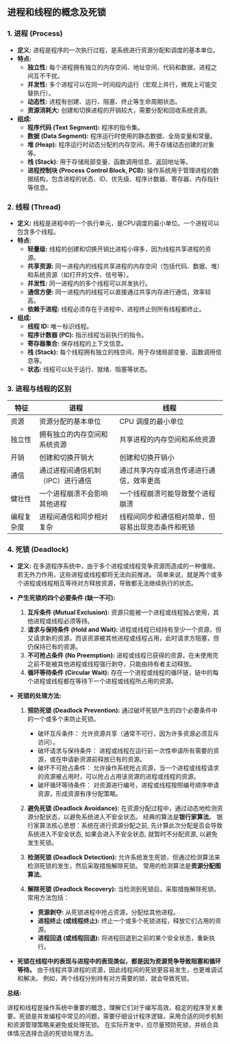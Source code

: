 ## 进程和线程的概念及死锁

### 1. 进程 (Process)

*   **定义:** 进程是程序的一次执行过程，是系统进行资源分配和调度的基本单位。
*   **特点:**
    *   **独立性:** 每个进程拥有独立的内存空间、地址空间、代码和数据，进程之间互不干扰。
    *   **并发性:** 多个进程可以在同一时间段内运行（宏观上并行，微观上可能交替执行）。
    *   **动态性:** 进程有创建、运行、阻塞、终止等生命周期状态。
    *   **资源消耗大:** 创建和切换进程的开销较大，需要分配和回收系统资源。
*   **组成:**
    *   **程序代码 (Text Segment):**  程序的指令集。
    *   **数据 (Data Segment):**  程序运行时使用的静态数据、全局变量和常量。
    *   **堆 (Heap):**  程序运行时动态分配的内存空间，用于存储动态创建的对象等。
    *   **栈 (Stack):**  用于存储局部变量、函数调用信息、返回地址等。
    *   **进程控制块 (Process Control Block, PCB):**  操作系统用于管理进程的数据结构，包含进程的状态、ID、优先级、程序计数器、寄存器、内存指针等信息。

### 2. 线程 (Thread)

*   **定义:** 线程是进程中的一个执行单元，是CPU调度的最小单位。一个进程可以包含多个线程。
*   **特点:**
    *   **轻量级:** 线程的创建和切换开销比进程小得多，因为线程共享进程的资源。
    *   **共享资源:** 同一进程内的线程共享进程的内存空间（包括代码、数据、堆）和系统资源（如打开的文件、信号等）。
    *   **并发性:** 同一进程内的多个线程可以并发执行。
    *   **通信方便:** 同一进程内的线程可以直接通过共享内存进行通信，效率较高。
    *   **依赖于进程:** 线程必须存在于进程中，进程终止则所有线程都终止。
*   **组成:**
    *   **线程 ID:**  唯一标识线程。
    *   **程序计数器 (PC):**  指示线程当前执行的指令。
    *   **寄存器集合:**  保存线程的上下文信息。
    *   **栈 (Stack):**  每个线程拥有独立的栈空间，用于存储局部变量、函数调用信息等。
    *   **状态:**  线程可以处于运行、就绪、阻塞等状态。

### 3. 进程与线程的区别

| 特征     | 进程                               | 线程                                    |
| -------- | ---------------------------------- | --------------------------------------- |
| 资源     | 资源分配的基本单位                       | CPU 调度的最小单位                        |
| 独立性   | 拥有独立的内存空间和系统资源                | 共享进程的内存空间和系统资源                   |
| 开销     | 创建和切换开销大                        | 创建和切换开销小                           |
| 通信     | 通过进程间通信机制（IPC）进行通信            | 通过共享内存或消息传递进行通信，效率更高           |
| 健壮性   | 一个进程崩溃不会影响其他进程                 | 一个线程崩溃可能导致整个进程崩溃                |
| 编程复杂度 | 进程间通信和同步相对复杂                   | 线程间同步和通信相对简单，但容易出现竞态条件和死锁 |

### 4. 死锁 (Deadlock)

*   **定义:**  在多道程序系统中，由于多个进程或线程竞争资源而造成的一种僵局，若无外力作用，这些进程或线程都将无法向前推进。 简单来说，就是两个或多个进程或线程相互等待对方释放资源，导致都无法继续执行的状态。

*   **产生死锁的四个必要条件 (缺一不可):**
    1.  **互斥条件 (Mutual Exclusion):**  资源只能被一个进程或线程独占使用，其他进程或线程必须等待。
    2.  **请求与保持条件 (Hold and Wait):**  进程或线程已经持有至少一个资源，但又请求新的资源，而该资源被其他进程或线程占用，此时请求方阻塞，但仍保持已有的资源。
    3.  **不可抢占条件 (No Preemption):**  进程或线程已获得的资源，在未使用完之前不能被其他进程或线程强行剥夺，只能由持有者主动释放。
    4.  **循环等待条件 (Circular Wait):**  存在一个进程或线程的循环链，链中的每个进程或线程都在等待下一个进程或线程所占用的资源。

*   **死锁的处理方法:**
    1.  **预防死锁 (Deadlock Prevention):** 通过破坏死锁产生的四个必要条件中的一个或多个来防止死锁。
        *   破坏互斥条件： 允许资源共享（通常不可行，因为许多资源必须互斥访问）。
        *   破坏请求与保持条件： 进程或线程在运行前一次性申请所有需要的资源，或在申请新资源前释放已有的资源。
        *   破坏不可抢占条件： 允许操作系统抢占资源，当一个进程或线程请求的资源被占用时，可以抢占占用该资源的进程或线程的资源。
        *   破坏循环等待条件： 对资源进行编号，进程或线程按照编号顺序申请资源，形成资源有序分配策略。

    2.  **避免死锁 (Deadlock Avoidance):**  在资源分配过程中，通过动态地检测资源分配状态，以避免系统进入不安全状态。 经典的算法是**银行家算法**。 银行家算法核心思想：系统在进行资源分配之前, 先计算此次分配是否会导致系统进入不安全状态, 如果会进入不安全状态, 就暂时不分配资源, 以避免发生死锁。

    3.  **检测死锁 (Deadlock Detection):**  允许系统发生死锁，但通过检测算法来检测死锁的发生，然后采取措施解除死锁。 常用的检测算法是**资源分配图算法**。

    4.  **解除死锁 (Deadlock Recovery):**  当检测到死锁后，采取措施解除死锁。 常用方法包括：
        *   **资源剥夺:**  从死锁进程中抢占资源，分配给其他进程。
        *   **进程终止 (或线程终止):**  终止一个或多个死锁进程，释放它们占用的资源。
        *   **进程回退 (或线程回退):**  将进程回退到之前的某个安全状态，重新执行。

*   **死锁在线程中的表现与进程中的表现类似，都是因为资源竞争导致阻塞和循环等待。**  由于线程共享进程的资源，因此线程间的死锁更容易发生，也更难调试和解决。  例如，两个线程分别持有对方需要的锁，就会导致死锁。

**总结:**

进程和线程是操作系统中重要的概念，理解它们对于编写高效、稳定的程序至关重要。死锁是并发编程中常见的问题，需要仔细设计程序逻辑，采用合适的同步机制和资源管理策略来避免或处理死锁。  在实际开发中，应尽量预防死锁，并结合具体情况选择合适的死锁处理方法。
